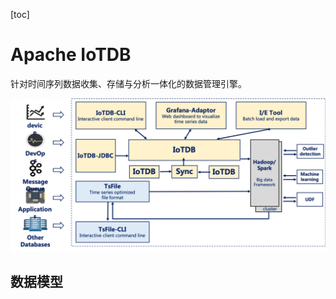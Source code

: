 [toc]

# Apache IoTDB

针对时间序列数据收集、存储与分析一体化的数据管理引擎。

<img src="pics/iotdb-arch.png" alt="img" style="zoom: 50%;" />

## 数据模型